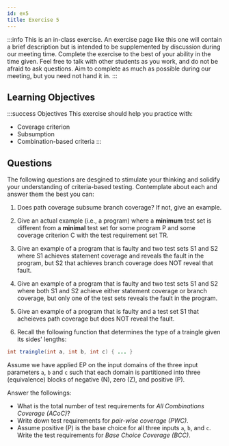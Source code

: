 ```yaml
---
id: ex5
title: Exercise 5
---
```


:::info
This is an in-class exercise. An exercise page like this one will contain a brief description but is intended to be supplemented by discussion during our meeting time. Complete the exercise to the best of your ability in the time given. Feel free to talk with other students as you work, and do not be afraid to ask questions. Aim to complete as much as possible during our meeting, but you need not hand it in. 
:::


## Learning Objectives

:::success Objectives
This exercise should help you practice with:
* Coverage criterion
* Subsumption
* Combination-based criteria
:::

## Questions

The following questions are desgined to stimulate your thinking and solidify your understanding of criteria-based testing. Contemplate about each and answer them the best you can:

1. Does path coverage subsume branch coverage? If not, give an example.

1. Give an actual example (i.e., a program) where a __minimum__ test set is different from a __minimal__ test set for some program P and some coverage criterion C with the test requirement set TR.

1. Give an example of a program that is faulty and two test sets S1 and S2 where S1 achieves statement coverage and reveals the fault in the program, but S2 that achieves branch coverage does NOT reveal that fault.

1. Give an example of a program that is faulty and two test sets S1 and S2 where both S1 and S2 achieve either statement coverage or branch coverage, but only one of the test sets reveals the fault in the program.

1. Give an example of a program that is faulty and a test set S1 that acheieves path coverage but does NOT reveal the fault.

1. Recall the following function that determines the type of a traingle given its sides' lengths:

```java
int traingle(int a, int b, int c) { ... }
```
Assume we have applied EP on the input domains of the three input parameters `a`, `b` and `c` such that each domain is partitioned into three (equivalence) blocks of negative (N), zero (Z), and positive (P).

Answer the followings:

* What is the total number of test requirements for _All Combinations Coverage (ACoC)_?
* Write down test requirements for _pair-wise coverage (PWC)_.
* Assume positive (P) is the base choice for all three inputs `a`, `b`, and `c`. Write the test requirements for _Base Choice Coverage (BCC)_.
